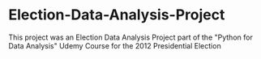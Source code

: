 # Election-Data-Analysis-Project
This project was an Election Data Analysis Project part of the "Python for Data Analysis" Udemy Course for the 2012 Presidential Election
